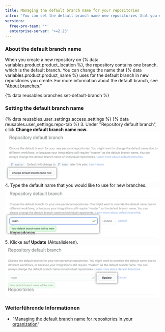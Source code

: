 ```yaml
---
title: Managing the default branch name for your repositories
intro: 'You can set the default branch name new repositories that you create on {% data variables.product.product_location %}.'
versions:
  free-pro-team: '*'
  enterprise-server: '>=2.23'
---
```


### About the default branch name

When you create a new repository on {% data variables.product.product_location %}, the repository contains one branch, which is the default branch. You can change the name that {% data variables.product.product_name %} uses for the default branch in new repositories you create. For more information about the default branch, see "[About branches](/github/collaborating-with-issues-and-pull-requests/about-branches#about-the-default-branch)."

{% data reusables.branches.set-default-branch %}

### Setting the default branch name

{% data reusables.user_settings.access_settings %}
{% data reusables.user_settings.repo-tab %}
3. Under "Repository default branch", click **Change default branch name now**. ![Override button](/assets/images/help/settings/repo-default-name-button.png)
4. Type the default name that you would like to use for new branches. ![Text box for entering default name](/assets/images/help/settings/repo-default-name-text.png)
5. Klicke auf **Update** (Aktualisieren). ![Update button](/assets/images/help/settings/repo-default-name-update.png)

### Weiterführende Informationen

- "[Managing the default branch name for repositories in your organization](/github/setting-up-and-managing-organizations-and-teams/managing-the-default-branch-name-for-repositories-in-your-organization)"
